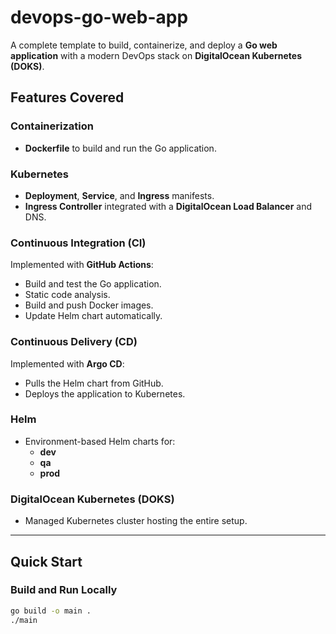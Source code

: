 # devops-go-web-app

A complete template to build, containerize, and deploy a **Go web application** with a modern DevOps stack on **DigitalOcean Kubernetes (DOKS)**.

## Features Covered

### Containerization
- **Dockerfile** to build and run the Go application.

### Kubernetes
- **Deployment**, **Service**, and **Ingress** manifests.
- **Ingress Controller** integrated with a **DigitalOcean Load Balancer** and DNS.

### Continuous Integration (CI)
Implemented with **GitHub Actions**:
- Build and test the Go application.
- Static code analysis.
- Build and push Docker images.
- Update Helm chart automatically.

### Continuous Delivery (CD)
Implemented with **Argo CD**:
- Pulls the Helm chart from GitHub.
- Deploys the application to Kubernetes.

### Helm
- Environment-based Helm charts for:
  - **dev**
  - **qa**
  - **prod**

### DigitalOcean Kubernetes (DOKS)
- Managed Kubernetes cluster hosting the entire setup.

---

## Quick Start

### Build and Run Locally
```bash
go build -o main .
./main